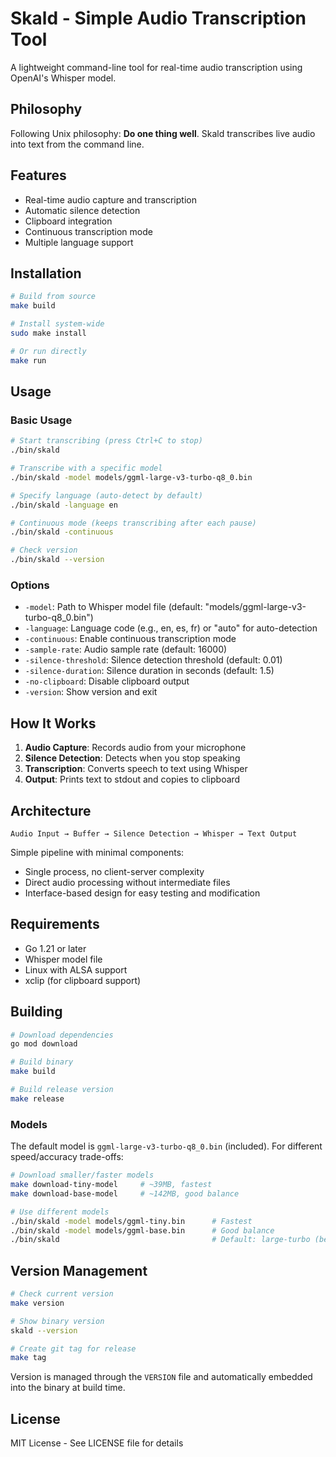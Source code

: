 # Skald - Simple Audio Transcription Tool

A lightweight command-line tool for real-time audio transcription using OpenAI's Whisper model.

## Philosophy

Following Unix philosophy: **Do one thing well**. Skald transcribes live audio into text from the command line.

## Features

- Real-time audio capture and transcription
- Automatic silence detection
- Clipboard integration
- Continuous transcription mode
- Multiple language support

## Installation

```bash
# Build from source
make build

# Install system-wide
sudo make install

# Or run directly
make run
```

## Usage

### Basic Usage

```bash
# Start transcribing (press Ctrl+C to stop)
./bin/skald

# Transcribe with a specific model
./bin/skald -model models/ggml-large-v3-turbo-q8_0.bin

# Specify language (auto-detect by default)
./bin/skald -language en

# Continuous mode (keeps transcribing after each pause)
./bin/skald -continuous

# Check version
./bin/skald --version
```

### Options

- `-model`: Path to Whisper model file (default: "models/ggml-large-v3-turbo-q8_0.bin")
- `-language`: Language code (e.g., en, es, fr) or "auto" for auto-detection
- `-continuous`: Enable continuous transcription mode
- `-sample-rate`: Audio sample rate (default: 16000)
- `-silence-threshold`: Silence detection threshold (default: 0.01)
- `-silence-duration`: Silence duration in seconds (default: 1.5)
- `-no-clipboard`: Disable clipboard output
- `-version`: Show version and exit

## How It Works

1. **Audio Capture**: Records audio from your microphone
2. **Silence Detection**: Detects when you stop speaking
3. **Transcription**: Converts speech to text using Whisper
4. **Output**: Prints text to stdout and copies to clipboard

## Architecture

```
Audio Input → Buffer → Silence Detection → Whisper → Text Output
```

Simple pipeline with minimal components:
- Single process, no client-server complexity
- Direct audio processing without intermediate files
- Interface-based design for easy testing and modification

## Requirements

- Go 1.21 or later
- Whisper model file
- Linux with ALSA support
- xclip (for clipboard support)

## Building

```bash
# Download dependencies
go mod download

# Build binary
make build

# Build release version
make release
```

### Models

The default model is `ggml-large-v3-turbo-q8_0.bin` (included). For different speed/accuracy trade-offs:

```bash
# Download smaller/faster models
make download-tiny-model     # ~39MB, fastest
make download-base-model     # ~142MB, good balance

# Use different models
./bin/skald -model models/ggml-tiny.bin      # Fastest
./bin/skald -model models/ggml-base.bin      # Good balance  
./bin/skald                                  # Default: large-turbo (best quality)
```

## Version Management

```bash
# Check current version
make version

# Show binary version
skald --version

# Create git tag for release
make tag
```

Version is managed through the `VERSION` file and automatically embedded into the binary at build time.

## License

MIT License - See LICENSE file for details